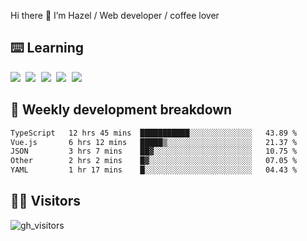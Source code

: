
Hi there 👋 I’m Hazel / Web developer / coffee lover

## ⌨️ Learning

<samp>
 <a href="https://github.com/vuejs/core"><img src="https://api.iconify.design/logos:vue.svg" /></a>
  <a href="https://github.com/vuejs/core"><img src="https://api.iconify.design/logos:react.svg" /></a>
  <a href="https://github.com/vitejs/vite"><img src="https://api.iconify.design/logos:vitejs.svg" /></a>
  <a href="https://github.com/microsoft/TypeScript"><img src="https://api.iconify.design/logos:typescript-icon.svg" /></a> 
  <a href="https://github.com/unocss/unocss"><img src="https://api.iconify.design/logos:unocss.svg" /></a>
  

</samp>


## 🦀 Weekly development breakdown

<!--START_SECTION:waka-->

```txt
TypeScript   12 hrs 45 mins  ███████████░░░░░░░░░░░░░░   43.89 %
Vue.js       6 hrs 12 mins   █████▒░░░░░░░░░░░░░░░░░░░   21.37 %
JSON         3 hrs 7 mins    ██▓░░░░░░░░░░░░░░░░░░░░░░   10.75 %
Other        2 hrs 2 mins    █▓░░░░░░░░░░░░░░░░░░░░░░░   07.05 %
YAML         1 hr 17 mins    █░░░░░░░░░░░░░░░░░░░░░░░░   04.43 %
```

<!--END_SECTION:waka-->
## 👬🏻 Visitors

![gh_visitors](https://profile-counter.glitch.me/Hazel-Lin/count.svg)

